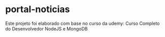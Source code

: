 # portal-noticias
Este projeto foi elaborado com base no curso da udemy: Curso Completo do Desenvolvedor NodeJS e MongoDB
